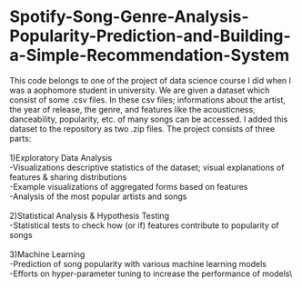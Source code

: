 # Spotify-Song-Genre-Analysis-Popularity-Prediction-and-Building-a-Simple-Recommendation-System

This code belongs to one of the project of data science course I did when I was a aophomore student in university. We are given a dataset which consist of some .csv files. In these csv files; informations about the artist, the year of release, the genre, and features like the acousticness, danceability, popularity, etc. of many songs can be accessed. I added this dataset to the repository as two .zip files. The project consists of three parts:  \
\
1)Exploratory Data Analysis\
-Visualizations descriptive statistics of the dataset; visual explanations of features & sharing distributions\
-Example visualizations of aggregated forms based on features\
-Analysis of the most popular artists and songs\
\
2)Statistical Analysis & Hypothesis Testing\
-Statistical tests to check how (or if) features contribute to popularity of songs\
\
3)Machine Learning\
-Prediction of song popularity with various machine learning models\
-Efforts on hyper-parameter tuning to increase the performance of models\

